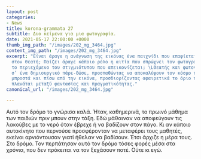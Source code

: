 ```yaml
---
layout: post
categories:
- News
title: korona-grammata 27
subtitle: Δυο κείμενα για μια φωτογραφία.
date: 2021-05-17 22:00:00 +0000
thumb_img_path: "/images/202_mg_3464.jpg"
content_img_path: "/images/202_mg_3464.jpg"
excerpt: "Είναι άραγε η ανάγνωση της εικόνας ένα παιχνίδι που επαφίεται αποκλειστικά
  στον θεατή; Παίζει άραγε κάποιο ρόλο η αιτία που σπρώχνει τον φωτογράφο να επιλέξει
  το περιεχόμενο του στιγμιότυπου που απεικονίζεται; \LΘεατής και φωτογράφος συνευρίσκονται
  σ’ ένα δημιουργικό πάρε-δώσε, προσπαθώντας να αποκαλύψουν τον κόσμο που υπάρχει
  μπροστά και πίσω από την εικόνα, προσδιορίζοντας αφαιρετικά το όριο που μπορεί να
  πλανάται μεταξύ φαντασίας και πραγματικότητας."
canonical_url: "/images/202_mg_3464.jpg"

---
```

Αυτό τον δρόμο το γνώρισα καλά. Ήταν, καθημερινά, το πρωινό μάθημα των παιδιών πριν μπουν στην τάξη. Εδώ μάθαιναν να αποφεύγουν τις λακούβες με το νερό όταν έβρεχε ή να βαδίζουν στον πάγο. Κι αν κάποιο αυτοκίνητο που περνούσε προσφέρονταν να μεταφέρει τους μαθητές, εκείνοι αρνιόντουσαν γιατί ήθελαν να βαδίσουν. Έτσι άρχιζε η μέρα τους. Στο δρόμο. Τον περπάτησαν αυτό τον δρόμο τόσες φορές μέσα στα χρόνια, που δεν πρόκειται να τον ξεχάσουν ποτέ. Ούτε κι εγώ.